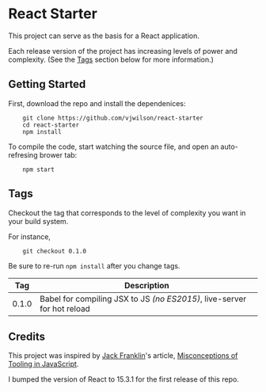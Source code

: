 # React Starter

This project can serve as the basis for a React application.

Each release version of the project has increasing levels of power and complexity. (See the [Tags](#tags) section below for more information.)

## Getting Started

First, download the repo and install the dependenices:

        git clone https://github.com/vjwilson/react-starter
        cd react-starter
        npm install

To compile the code, start watching the source file, and open an auto-refresing brower tab:

        npm start

## Tags

Checkout the tag that corresponds to the level of complexity you want in your build system.

For instance,

        git checkout 0.1.0

Be sure to re-run `npm install` after you change tags.

| Tag | Description |
| --- | ----------- |
| 0.1.0 | Babel for compiling JSX to JS _(no ES2015)_, live-server for hot reload |

## Credits

This project was inspired by [Jack Franklin](https://twitter.com/jack_franklin)'s article, [Misconceptions of Tooling in JavaScript](http://javascriptplayground.com/blog/2016/02/the-react-webpack-tooling-problem/).

I bumped the version of React to 15.3.1 for the first release of this repo.
